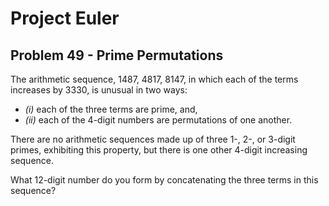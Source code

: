 # Project Euler

## Problem 49 - Prime Permutations

The arithmetic sequence, 1487, 4817, 8147, in which each of the terms increases by 3330, is unusual in two ways:
* *(i)*  each of the three terms are prime, and,
* *(ii)* each of the 4-digit numbers are permutations of one another.

There are no arithmetic sequences made up of three 1-, 2-, or 3-digit primes, exhibiting this property, but there is one other 4-digit increasing sequence.

What 12-digit number do you form by concatenating the three terms in this sequence?
